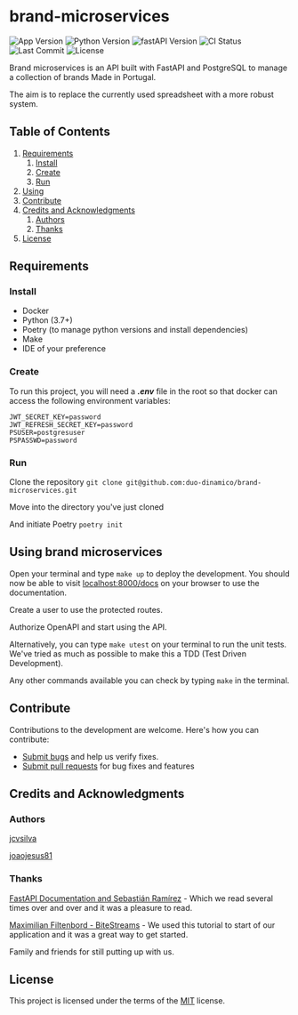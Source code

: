 # brand-microservices

![App Version](https://img.shields.io/github/v/tag/duo-dinamico/brand-microservices?label=API)
![Python Version](https://img.shields.io/badge/python-v3.11-blue)
![fastAPI Version](https://img.shields.io/badge/fastapi-v0.92.0-blue)
![CI Status](https://github.com/duo-dinamico/brand-microservices/actions/workflows/brand_ci.yml/badge.svg)
![Last Commit](https://img.shields.io/github/last-commit/duo-dinamico/brand-microservices)
![License](https://img.shields.io/github/license/duo-dinamico/brand-microservices)

Brand microservices is an API built with FastAPI and PostgreSQL to manage a collection of brands Made in Portugal.

The aim is to replace the currently used spreadsheet with a more robust system.

## Table of Contents

1. [Requirements](#requirements)
   1. [Install](#install)
   2. [Create](#create)
   3. [Run](#run)
2. [Using](#using-brand-microservices)
3. [Contribute](#contribute)
4. [Credits and Acknowledgments](#credits-and-acknowledgments)
   1. [Authors](#authors)
   2. [Thanks](#thanks)
5. [License](#license)

## Requirements

### Install

- Docker
- Python (3.7+)
- Poetry (to manage python versions and install dependencies)
- Make
- IDE of your preference

### Create

To run this project, you will need a **_.env_** file in the root so that docker can access the following environment variables:

```console
JWT_SECRET_KEY=password
JWT_REFRESH_SECRET_KEY=password
PSUSER=postgresuser
PSPASSWD=password
```

### Run

Clone the repository `git clone git@github.com:duo-dinamico/brand-microservices.git`

Move into the directory you've just cloned

And initiate Poetry `poetry init`

## Using brand microservices

Open your terminal and type `make up` to deploy the development.
You should now be able to visit [localhost:8000/docs](localhost:8000/docs) on your browser to use the documentation.

Create a user to use the protected routes.

Authorize OpenAPI and start using the API.

Alternatively, you can type `make utest` on your terminal to run the unit tests. We've tried as much as possible to make this a TDD (Test Driven Development).

Any other commands available you can check by typing `make` in the terminal.

## Contribute

Contributions to the development are welcome. Here's how you can contribute:

- [Submit bugs](https://github.com/duo-dinamico/brand-microservices/issues) and help us verify fixes.
- [Submit pull requests](https://github.com/duo-dinamico/brand-microservices/pulls) for bug fixes and features

## Credits and Acknowledgments

### Authors

[jcvsilva](https://github.com/jcvsilva)

[joaojesus81](https://github.com/joaojesus81)

### Thanks

[FastAPI Documentation and Sebastián Ramírez](https://fastapi.tiangolo.com/) - Which we read several times over and over and it was a pleasure to read.

[Maximilian Filtenbord - BiteStreams](https://bitestreams.com/blog/fastapi_template/) - We used this tutorial to start of our application and it was a great way to get started.

Family and friends for still putting up with us.

## License

This project is licensed under the terms of the [MIT](LICENSE) license.
